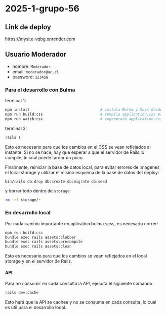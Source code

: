 # 2025-1-grupo-56

## Link de deploy

<https://mysite-vqbg.onrender.com>

## Usuario Moderador

- nombre: `Moderador`
- email: `moderador@uc.cl`
- password: `123456`

### Para el desarrollo con Bulma

terminal 1:

```bash
npm install                                # instala Bulma y Sass desde package.json
npm run build:css                          # compila application.css primero
npm run watch:css                          # regenerará application.css al vuelo
```

terminal 2:

```bash
rails s
```

Esto es necesario para que los cambios en el CSS se vean reflejados al instante. Si no se hace, hay que esperar a que el servidor de Rails lo compile, lo cual puede tardar un poco.

Finalmente, reiniciar la base de datos local, para evitar errores de imagenes el local storage y utilizar el mismo esquema de la base de datos del deploy:

```bash
bin/rails db:drop db:create db:migrate db:seed
```

y borrar todo dentro de `storage`:

```bash
rm -rf storage/*
```

### En desarrollo local

Por cada cambio importante en aplication.bulma.scss, es necesario correr:

```bash
npm run build:css
bundle exec rails assets:clobber
bundle exec rails assets:precompile
bundle exec rails assets:clean
```

Esto es necesario para que los cambios se vean reflejados en el local storage y en el servidor de Rails.

#### API

Para no consumir en cada consulta la API, ejecuta el siguiente comando:

```bash
rails dev:cache
```

Esto hará que la API se cachee y no se consuma en cada consulta, lo cual es útil para el desarrollo local.
